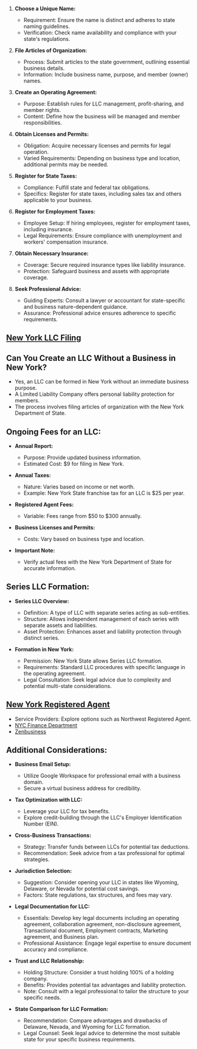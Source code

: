 1. **Choose a Unique Name:**
   - Requirement: Ensure the name is distinct and adheres to state naming guidelines.
   - Verification: Check name availability and compliance with your state's regulations.

2. **File Articles of Organization:**
   - Process: Submit articles to the state government, outlining essential business details.
   - Information: Include business name, purpose, and member (owner) names.

3. **Create an Operating Agreement:**
   - Purpose: Establish rules for LLC management, profit-sharing, and member rights.
   - Content: Define how the business will be managed and member responsibilities.

4. **Obtain Licenses and Permits:**
   - Obligation: Acquire necessary licenses and permits for legal operation.
   - Varied Requirements: Depending on business type and location, additional permits may be needed.

5. **Register for State Taxes:**
   - Compliance: Fulfill state and federal tax obligations.
   - Specifics: Register for state taxes, including sales tax and others applicable to your business.

6. **Register for Employment Taxes:**
   - Employee Setup: If hiring employees, register for employment taxes, including insurance.
   - Legal Requirements: Ensure compliance with unemployment and workers' compensation insurance.

7. **Obtain Necessary Insurance:**
   - Coverage: Secure required insurance types like liability insurance.
   - Protection: Safeguard business and assets with appropriate coverage.

8. **Seek Professional Advice:**
   - Guiding Experts: Consult a lawyer or accountant for state-specific and business nature-dependent guidance.
   - Assurance: Professional advice ensures adherence to specific requirements.

## [New York LLC Filing](https://appext20.dos.ny.gov/ecorp_public/f?p=2201%3A17)

## Can You Create an LLC Without a Business in New York?

- Yes, an LLC can be formed in New York without an immediate business purpose.
- A Limited Liability Company offers personal liability protection for members.
- The process involves filing articles of organization with the New York Department of State.

## Ongoing Fees for an LLC:

- **Annual Report:**
  - Purpose: Provide updated business information.
  - Estimated Cost: $9 for filing in New York.

- **Annual Taxes:**
  - Nature: Varies based on income or net worth.
  - Example: New York State franchise tax for an LLC is $25 per year.

- **Registered Agent Fees:**
  - Variable: Fees range from $50 to $300 annually.

- **Business Licenses and Permits:**
  - Costs: Vary based on business type and location.

- **Important Note:**
  - Verify actual fees with the New York Department of State for accurate information.

## Series LLC Formation:

- **Series LLC Overview:**
  - Definition: A type of LLC with separate series acting as sub-entities.
  - Structure: Allows independent management of each series with separate assets and liabilities.
  - Asset Protection: Enhances asset and liability protection through distinct series.

- **Formation in New York:**
  - Permission: New York State allows Series LLC formation.
  - Requirements: Standard LLC procedures with specific language in the operating agreement.
  - Legal Consultation: Seek legal advice due to complexity and potential multi-state considerations.

## [New York Registered Agent](https://www.northwestregisteredagent.com/registered-agent/new-york#:~:text=A%20New%20York%20registered%20agent,LLC)
- Service Providers: Explore options such as Northwest Registered Agent.
- [NYC Finance Department](https://www.nyc.gov/site/finance/index.page)
- [Zenbusiness](https://www.zenbusiness.com/file/ra/?utm_source=google&utm_medium=cpc&utm_campaign=19323352264&adgroupid=148190768121&creative=644111483648&matchtype=e&utm_term=registered%20agent&device=m&CT=Prospecting_&ST=ZenBusiness_&gclid=Cj0KCQiAiJSeBhCCARIsAHnAzT_A9uMdyWBiLGvk5GXWj8HkRYg9eu379ky9bvIBd6UywJS8peGLtRIaApyZEALw_wcB)

## Additional Considerations:

- **Business Email Setup:**
  - Utilize Google Workspace for professional email with a business domain.
  - Secure a virtual business address for credibility.

- **Tax Optimization with LLC:**
  - Leverage your LLC for tax benefits.
  - Explore credit-building through the LLC's Employer Identification Number (EIN).

- **Cross-Business Transactions:**
  - Strategy: Transfer funds between LLCs for potential tax deductions.
  - Recommendation: Seek advice from a tax professional for optimal strategies.

- **Jurisdiction Selection:**
  - Suggestion: Consider opening your LLC in states like Wyoming, Delaware, or Nevada for potential cost savings.
  - Factors: State regulations, tax structures, and fees may vary.

- **Legal Documentation for LLC:**
  - Essentials: Develop key legal documents including an operating agreement, collaboration agreement, non-disclosure agreement, Transactional document, Employment contracts, Marketing agreement, and Business plan.
  - Professional Assistance: Engage legal expertise to ensure document accuracy and compliance.

- **Trust and LLC Relationship:**
  - Holding Structure: Consider a trust holding 100% of a holding company.
  - Benefits: Provides potential tax advantages and liability protection.
  - Note: Consult with a legal professional to tailor the structure to your specific needs.

- **State Comparison for LLC Formation:**
  - Recommendation: Compare advantages and drawbacks of Delaware, Nevada, and Wyoming for LLC formation.
  - Legal Counsel: Seek legal advice to determine the most suitable state for your specific business requirements.


